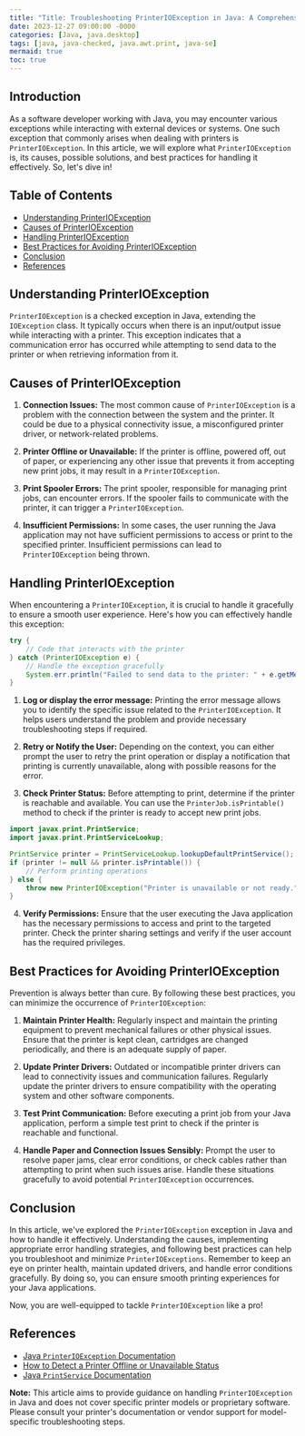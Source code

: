 ```yaml
---
title: "Title: Troubleshooting PrinterIOException in Java: A Comprehensive Guide"
date: 2023-12-27 09:00:00 -0000
categories: [Java, java.desktop]
tags: [java, java-checked, java.awt.print, java-se]
mermaid: true
toc: true
---
```



## Introduction

As a software developer working with Java, you may encounter various exceptions while interacting with external devices or systems. One such exception that commonly arises when dealing with printers is `PrinterIOException`. In this article, we will explore what `PrinterIOException` is, its causes, possible solutions, and best practices for handling it effectively. So, let's dive in!

## Table of Contents
- [Understanding PrinterIOException](#understanding-printerioexception)
- [Causes of PrinterIOException](#causes-of-printerioexception)
- [Handling PrinterIOException](#handling-printerioexception)
- [Best Practices for Avoiding PrinterIOException](#best-practices-for-avoiding-printerioexception)
- [Conclusion](#conclusion)
- [References](#references)

## Understanding PrinterIOException

`PrinterIOException` is a checked exception in Java, extending the `IOException` class. It typically occurs when there is an input/output issue while interacting with a printer. This exception indicates that a communication error has occurred while attempting to send data to the printer or when retrieving information from it.

## Causes of PrinterIOException

1. **Connection Issues:** The most common cause of `PrinterIOException` is a problem with the connection between the system and the printer. It could be due to a physical connectivity issue, a misconfigured printer driver, or network-related problems.
   
2. **Printer Offline or Unavailable:** If the printer is offline, powered off, out of paper, or experiencing any other issue that prevents it from accepting new print jobs, it may result in a `PrinterIOException`.
   
3. **Print Spooler Errors:** The print spooler, responsible for managing print jobs, can encounter errors. If the spooler fails to communicate with the printer, it can trigger a `PrinterIOException`.
   
4. **Insufficient Permissions:** In some cases, the user running the Java application may not have sufficient permissions to access or print to the specified printer. Insufficient permissions can lead to `PrinterIOException` being thrown.

## Handling PrinterIOException

When encountering a `PrinterIOException`, it is crucial to handle it gracefully to ensure a smooth user experience. Here's how you can effectively handle this exception:

```java
try {
    // Code that interacts with the printer
} catch (PrinterIOException e) {
    // Handle the exception gracefully
    System.err.println("Failed to send data to the printer: " + e.getMessage());
}
```

1. **Log or display the error message:** Printing the error message allows you to identify the specific issue related to the `PrinterIOException`. It helps users understand the problem and provide necessary troubleshooting steps if required.
   
2. **Retry or Notify the User:** Depending on the context, you can either prompt the user to retry the print operation or display a notification that printing is currently unavailable, along with possible reasons for the error.
   
3. **Check Printer Status:** Before attempting to print, determine if the printer is reachable and available. You can use the `PrinterJob.isPrintable()` method to check if the printer is ready to accept new print jobs.

```java
import javax.print.PrintService;
import javax.print.PrintServiceLookup;

PrintService printer = PrintServiceLookup.lookupDefaultPrintService();
if (printer != null && printer.isPrintable()) {
    // Perform printing operations
} else {
    throw new PrinterIOException("Printer is unavailable or not ready.");
}
```

4. **Verify Permissions:** Ensure that the user executing the Java application has the necessary permissions to access and print to the targeted printer. Check the printer sharing settings and verify if the user account has the required privileges.

## Best Practices for Avoiding PrinterIOException

Prevention is always better than cure. By following these best practices, you can minimize the occurrence of `PrinterIOException`:

1. **Maintain Printer Health:** Regularly inspect and maintain the printing equipment to prevent mechanical failures or other physical issues. Ensure that the printer is kept clean, cartridges are changed periodically, and there is an adequate supply of paper.

2. **Update Printer Drivers:** Outdated or incompatible printer drivers can lead to connectivity issues and communication failures. Regularly update the printer drivers to ensure compatibility with the operating system and other software components.

3. **Test Print Communication:** Before executing a print job from your Java application, perform a simple test print to check if the printer is reachable and functional.

4. **Handle Paper and Connection Issues Sensibly:** Prompt the user to resolve paper jams, clear error conditions, or check cables rather than attempting to print when such issues arise. Handle these situations gracefully to avoid potential `PrinterIOException` occurrences.

## Conclusion

In this article, we've explored the `PrinterIOException` exception in Java and how to handle it effectively. Understanding the causes, implementing appropriate error handling strategies, and following best practices can help you troubleshoot and minimize `PrinterIOExceptions`. Remember to keep an eye on printer health, maintain updated drivers, and handle error conditions gracefully. By doing so, you can ensure smooth printing experiences for your Java applications.

Now, you are well-equipped to tackle `PrinterIOException` like a pro!

## References

- [Java `PrinterIOException` Documentation](https://docs.oracle.com/javase/7/docs/api/javax/print/PrinterIOException.html)
- [How to Detect a Printer Offline or Unavailable Status](https://www.baeldung.com/java-printer-offline)
- [Java `PrintService` Documentation](https://docs.oracle.com/javase/7/docs/api/javax/print/PrintService.html)

**Note:** This article aims to provide guidance on handling `PrinterIOException` in Java and does not cover specific printer models or proprietary software. Please consult your printer's documentation or vendor support for model-specific troubleshooting steps.